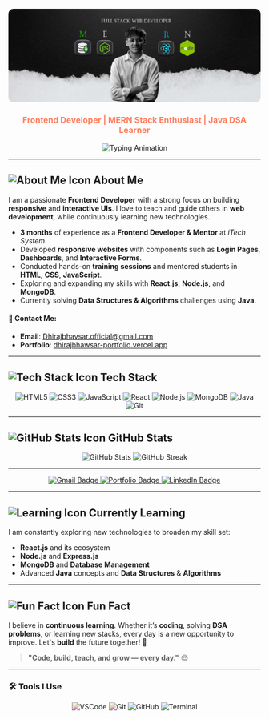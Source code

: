 <p align="center">
  <img src="./dist/DHIRAJTHUMBNAIL.jpg" alt="Dhiraj Bhawsar Banner" style="border-radius: 10px; max-width: 100%; height: auto;" />
</p>
<h3 align="center" style="color: #FF7E5F;">Frontend Developer | MERN Stack Enthusiast | Java DSA Learner</h3>

<p align="center">
  <img src="https://readme-typing-svg.demolab.com?font=Fira+Code&size=22&pause=1000&color=0FF7FF&center=true&vCenter=true&width=500&lines=Building+clean+%26+responsive+UIs;Teaching+Web+Development;Exploring+Full-Stack+Web+Tech" alt="Typing Animation" />
</p>

---

## ![About Me Icon](https://img.icons8.com/ios/50/FFFFFF/about.png) **About Me**

I am a passionate **Frontend Developer** with a strong focus on building **responsive** and **interactive UIs**. I love to teach and guide others in **web development**, while continuously learning new technologies.

- **3 months** of experience as a **Frontend Developer & Mentor** at *iTech System*.
- Developed **responsive websites** with components such as **Login Pages**, **Dashboards**, and **Interactive Forms**.
- Conducted hands-on **training sessions** and mentored students in **HTML**, **CSS**, **JavaScript**.
- Exploring and expanding my skills with **React.js**, **Node.js**, and **MongoDB**.
- Currently solving **Data Structures & Algorithms** challenges using **Java**.

#### 📧 **Contact Me**:
- **Email**: [Dhirajbhavsar.official@gmail.com](mailto:Dhirajbhavsar.official@gmail.com)
- **Portfolio**: [dhirajbhawsar-portfolio.vercel.app](https://dhirajbhawsar-portfolio.vercel.app)

---

## ![Tech Stack Icon](https://img.icons8.com/ios/50/FFFFFF/settings.png) **Tech Stack**

<p align="center">
  <img src="https://cdn.jsdelivr.net/gh/devicons/devicon/icons/html5/html5-original.svg" height="60" width="60" alt="HTML5"/>
  <img src="https://cdn.jsdelivr.net/gh/devicons/devicon/icons/css3/css3-original.svg" height="60" width="60" alt="CSS3"/>
  <img src="https://cdn.jsdelivr.net/gh/devicons/devicon/icons/javascript/javascript-original.svg" height="60" width="60" alt="JavaScript"/>
  <img src="https://cdn.jsdelivr.net/gh/devicons/devicon/icons/react/react-original.svg" height="60" width="60" alt="React"/>
  <img src="https://cdn.jsdelivr.net/gh/devicons/devicon/icons/nodejs/nodejs-original.svg" height="60" width="60" alt="Node.js"/>
  <img src="https://cdn.jsdelivr.net/gh/devicons/devicon/icons/mongodb/mongodb-original.svg" height="60" width="60" alt="MongoDB"/>
  <img src="https://cdn.jsdelivr.net/gh/devicons/devicon/icons/java/java-original.svg" height="60" width="60" alt="Java"/>
  <img src="https://cdn.jsdelivr.net/gh/devicons/devicon/icons/git/git-original.svg" height="60" width="60" alt="Git"/>
</p>

---

## ![GitHub Stats Icon](https://img.icons8.com/ios/50/FFFFFF/github.png) **GitHub Stats**

<p align="center">
  <img src="https://github-readme-stats.vercel.app/api?username=DhirajJSX&show_icons=true&theme=tokyonight&hide_border=true" height="200" alt="GitHub Stats"/>
  <img src="https://github-readme-streak-stats.herokuapp.com?user=DhirajJSX&theme=tokyonight&hide_border=true" height="200" alt="GitHub Streak"/>
</p>

---
<p align="center">
  <a href="mailto:Dhirajbhavsar.official@gmail.com">
    <img src="https://img.shields.io/badge/Gmail-D14836?style=for-the-badge&logo=gmail&logoColor=white" alt="Gmail Badge"/>
  </a>
  <a href="https://dhirajbhawsar-portfolio.vercel.app">
    <img src="https://img.shields.io/badge/Portfolio-000000?style=for-the-badge&logo=vercel&logoColor=white" alt="Portfolio Badge"/>
  </a>
  <a href="https://www.linkedin.com/in/dhirajbhawsar/">
    <img src="https://img.shields.io/badge/LinkedIn-0A66C2?style=for-the-badge&logo=linkedin&logoColor=white" alt="LinkedIn Badge"/>
  </a>
</p>

---

## ![Learning Icon](https://img.icons8.com/ios/50/FFFFFF/education.png) **Currently Learning**

I am constantly exploring new technologies to broaden my skill set:

- **React.js** and its ecosystem
- **Node.js** and **Express.js**
- **MongoDB** and **Database Management**
- Advanced **Java** concepts and **Data Structures** & **Algorithms**

---

## ![Fun Fact Icon](https://img.icons8.com/ios/50/FFFFFF/brain.png) **Fun Fact**

I believe in **continuous learning**. Whether it’s **coding**, solving **DSA problems**, or learning new stacks, every day is a new opportunity to improve. Let's **build** the future together! 🚀

> **"Code, build, teach, and grow — every day."** 😎

---
### 🛠 Tools I Use
<p align="center">
  <img src="https://cdn.jsdelivr.net/gh/devicons/devicon/icons/visualstudio/visualstudio-original.svg" height="50" width="50" alt="VSCode" style="filter: hue-rotate(200deg);" />
  <img src="https://cdn.jsdelivr.net/gh/devicons/devicon/icons/git/git-original.svg" height="50" width="50" alt="Git" style="filter: hue-rotate(200deg);" />
  <img src="https://img.icons8.com/ios/50/FFFFFF/github.png" height="50" width="50" alt="GitHub"/>
  <img src="https://img.icons8.com/ios/50/FFFFFF/console.png" height="50" width="50" alt="Terminal"/>
</p>


